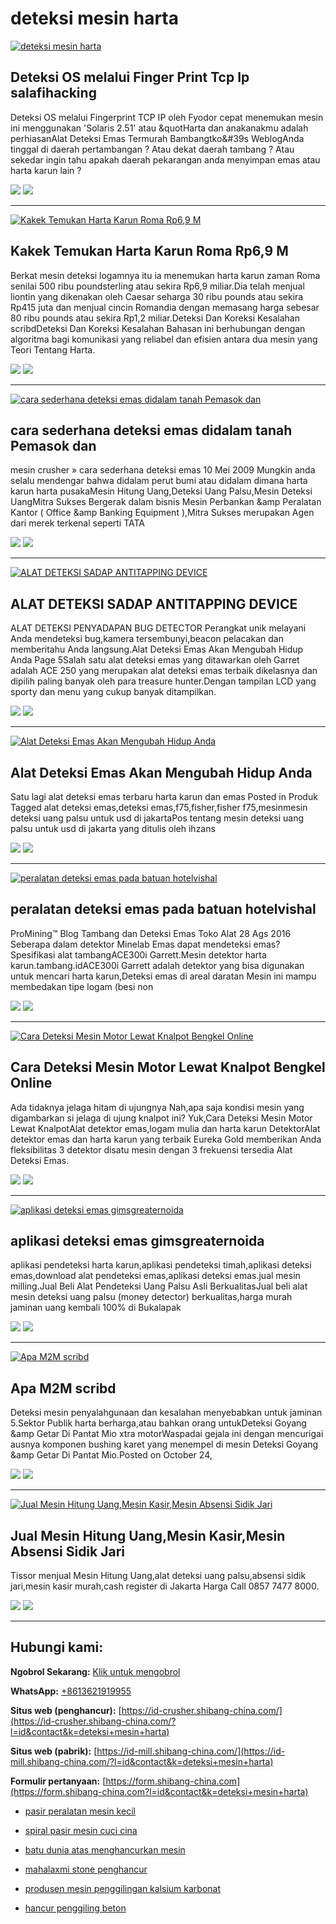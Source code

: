 # deteksi mesin harta

<a href="https://swt.shibang-china.com/?l=id&img&k=deteksi+mesin+harta" target="_blank">![deteksi mesin harta](http://static.shibang-china.com/all-800x300/1383.jpg)</a>

## Deteksi OS melalui Finger Print Tcp Ip salafihacking
Deteksi OS melalui Fingerprint TCP IP oleh Fyodor cepat menemukan mesin ini menggunakan 'Solaris 2.51' atau &quotHarta dan anakanakmu adalah perhiasanAlat Deteksi Emas Termurah Bambangtko&#39s WeblogAnda tinggal di daerah pertambangan ? Atau dekat daerah tambang ? Atau sekedar ingin tahu apakah daerah pekarangan anda menyimpan emas atau harta karun lain ?


<a href="https://whatsapp.shibangsoft.com/WhatsApp.php" target="_blank" title="WhatsApp">![](http://static.shibang-china.com/icon/whatsapp.png)</a> <a href="https://swt.shibang-china.com/?l=id&icon&k=deteksi+mesin+harta" target="_blank">![](http://static.shibang-china.com/icon/chat-id.png)</a>

---

<a href="https://swt.shibang-china.com/?l=id&img&k=deteksi+mesin+harta" target="_blank">![Kakek Temukan Harta Karun Roma Rp6,9 M](http://static.shibang-china.com/all-800x300/1103.jpg)</a>

## Kakek Temukan Harta Karun Roma Rp6,9 M
Berkat mesin deteksi logamnya itu ia menemukan harta karun zaman Roma senilai 500 ribu poundsterling atau sekira Rp6,9 miliar.Dia telah menjual liontin yang dikenakan oleh Caesar seharga 30 ribu pounds atau sekira Rp415 juta dan menjual cincin Romandia dengan memasang harga sebesar 80 ribu pounds atau sekira Rp1,2 miliar.Deteksi Dan Koreksi Kesalahan scribdDeteksi Dan Koreksi Kesalahan Bahasan ini berhubungan dengan algoritma bagi komunikasi yang reliabel dan efisien antara dua mesin yang Teori Tentang Harta.


<a href="https://whatsapp.shibangsoft.com/WhatsApp.php" target="_blank" title="WhatsApp">![](http://static.shibang-china.com/icon/whatsapp.png)</a> <a href="https://swt.shibang-china.com/?l=id&icon&k=deteksi+mesin+harta" target="_blank">![](http://static.shibang-china.com/icon/chat-id.png)</a>

---

<a href="https://swt.shibang-china.com/?l=id&img&k=deteksi+mesin+harta" target="_blank">![cara sederhana deteksi emas didalam tanah Pemasok dan](http://static.shibang-china.com/all-800x300/1098.jpg)</a>

## cara sederhana deteksi emas didalam tanah Pemasok dan
mesin crusher » cara sederhana deteksi emas 10 Mei 2009 Mungkin anda selalu mendengar bahwa didalam perut bumi atau didalam dimana harta karun harta pusakaMesin Hitung Uang,Deteksi Uang Palsu,Mesin Deteksi UangMitra Sukses Bergerak dalam bisnis Mesin Perbankan &amp Peralatan Kantor ( Office &amp Banking Equipment ),Mitra Sukses merupakan Agen dari merek terkenal seperti TATA


<a href="https://whatsapp.shibangsoft.com/WhatsApp.php" target="_blank" title="WhatsApp">![](http://static.shibang-china.com/icon/whatsapp.png)</a> <a href="https://swt.shibang-china.com/?l=id&icon&k=deteksi+mesin+harta" target="_blank">![](http://static.shibang-china.com/icon/chat-id.png)</a>

---

<a href="https://swt.shibang-china.com/?l=id&img&k=deteksi+mesin+harta" target="_blank">![ALAT DETEKSI SADAP ANTITAPPING DEVICE](http://static.shibang-china.com/all-800x300/1315.jpg)</a>

## ALAT DETEKSI SADAP ANTITAPPING DEVICE
ALAT DETEKSI PENYADAPAN BUG DETECTOR Perangkat unik melayani Anda mendeteksi bug,kamera tersembunyi,beacon pelacakan dan memberitahu Anda langsung.Alat Deteksi Emas Akan Mengubah Hidup Anda Page 5Salah satu alat deteksi emas yang ditawarkan oleh Garret adalah ACE 250 yang merupakan alat deteksi emas terbaik dikelasnya dan dipilih paling banyak oleh para treasure hunter.Dengan tampilan LCD yang sporty dan menu yang cukup banyak ditampilkan.


<a href="https://whatsapp.shibangsoft.com/WhatsApp.php" target="_blank" title="WhatsApp">![](http://static.shibang-china.com/icon/whatsapp.png)</a> <a href="https://swt.shibang-china.com/?l=id&icon&k=deteksi+mesin+harta" target="_blank">![](http://static.shibang-china.com/icon/chat-id.png)</a>

---

<a href="https://swt.shibang-china.com/?l=id&img&k=deteksi+mesin+harta" target="_blank">![Alat Deteksi Emas Akan Mengubah Hidup Anda](http://static.shibang-china.com/all-800x300/714.jpg)</a>

## Alat Deteksi Emas Akan Mengubah Hidup Anda
Satu lagi alat deteksi emas terbaru harta karun dan emas Posted in Produk Tagged alat deteksi emas,deteksi emas,f75,fisher,fisher f75,mesinmesin deteksi uang palsu untuk usd di jakartaPos tentang mesin deteksi uang palsu untuk usd di jakarta yang ditulis oleh ihzans


<a href="https://whatsapp.shibangsoft.com/WhatsApp.php" target="_blank" title="WhatsApp">![](http://static.shibang-china.com/icon/whatsapp.png)</a> <a href="https://swt.shibang-china.com/?l=id&icon&k=deteksi+mesin+harta" target="_blank">![](http://static.shibang-china.com/icon/chat-id.png)</a>

---

<a href="https://swt.shibang-china.com/?l=id&img&k=deteksi+mesin+harta" target="_blank">![peralatan deteksi emas pada batuan hotelvishal](http://static.shibang-china.com/all-800x300/46.jpg)</a>

## peralatan deteksi emas pada batuan hotelvishal
ProMining™ Blog Tambang dan Deteksi Emas Toko Alat 28 Ags 2016 Seberapa dalam detektor Minelab Emas dapat mendeteksi emas? Spesifikasi alat tambangACE300i Garrett.Mesin detektor harta karun.tambang.idACE300i Garrett adalah detektor yang bisa digunakan untuk mencari harta karun,Deteksi emas di areal daratan Mesin ini mampu membedakan tipe logam (besi non


<a href="https://whatsapp.shibangsoft.com/WhatsApp.php" target="_blank" title="WhatsApp">![](http://static.shibang-china.com/icon/whatsapp.png)</a> <a href="https://swt.shibang-china.com/?l=id&icon&k=deteksi+mesin+harta" target="_blank">![](http://static.shibang-china.com/icon/chat-id.png)</a>

---

<a href="https://swt.shibang-china.com/?l=id&img&k=deteksi+mesin+harta" target="_blank">![Cara Deteksi Mesin Motor Lewat Knalpot Bengkel Online](http://static.shibang-china.com/all-800x300/842.jpg)</a>

## Cara Deteksi Mesin Motor Lewat Knalpot Bengkel Online
Ada tidaknya jelaga hitam di ujungnya Nah,apa saja kondisi mesin yang digambarkan si jelaga di ujung knalpot ini? Yuk,Cara Deteksi Mesin Motor Lewat KnalpotAlat detektor emas,logam mulia dan harta karun DetektorAlat detektor emas dan harta karun yang terbaik Eureka Gold memberikan Anda fleksibilitas 3 detektor disatu mesin dengan 3 frekuensi tersedia Alat Deteksi Emas.


<a href="https://whatsapp.shibangsoft.com/WhatsApp.php" target="_blank" title="WhatsApp">![](http://static.shibang-china.com/icon/whatsapp.png)</a> <a href="https://swt.shibang-china.com/?l=id&icon&k=deteksi+mesin+harta" target="_blank">![](http://static.shibang-china.com/icon/chat-id.png)</a>

---

<a href="https://swt.shibang-china.com/?l=id&img&k=deteksi+mesin+harta" target="_blank">![aplikasi deteksi emas gimsgreaternoida](http://static.shibang-china.com/all-800x300/606.jpg)</a>

## aplikasi deteksi emas gimsgreaternoida
aplikasi pendeteksi harta karun,aplikasi pendeteksi timah,aplikasi deteksi emas,download alat pendeteksi emas,aplikasi deteksi emas.jual mesin milling.Jual Beli Alat Pendeteksi Uang Palsu Asli BerkualitasJual beli alat mesin deteksi uang palsu (money detector) berkualitas,harga murah jaminan uang kembali 100% di Bukalapak


<a href="https://whatsapp.shibangsoft.com/WhatsApp.php" target="_blank" title="WhatsApp">![](http://static.shibang-china.com/icon/whatsapp.png)</a> <a href="https://swt.shibang-china.com/?l=id&icon&k=deteksi+mesin+harta" target="_blank">![](http://static.shibang-china.com/icon/chat-id.png)</a>

---

<a href="https://swt.shibang-china.com/?l=id&img&k=deteksi+mesin+harta" target="_blank">![Apa M2M scribd](http://static.shibang-china.com/all-800x300/652.jpg)</a>

## Apa M2M scribd
Deteksi mesin penyalahgunaan dan kesalahan menyebabkan untuk jaminan 5.Sektor Publik harta berharga,atau bahkan orang untukDeteksi Goyang &amp Getar Di Pantat Mio xtra motorWaspadai gejala ini dengan mencurigai ausnya komponen bushing karet yang menempel di mesin Deteksi Goyang &amp Getar Di Pantat Mio.Posted on October 24,


<a href="https://whatsapp.shibangsoft.com/WhatsApp.php" target="_blank" title="WhatsApp">![](http://static.shibang-china.com/icon/whatsapp.png)</a> <a href="https://swt.shibang-china.com/?l=id&icon&k=deteksi+mesin+harta" target="_blank">![](http://static.shibang-china.com/icon/chat-id.png)</a>

---

<a href="https://swt.shibang-china.com/?l=id&img&k=deteksi+mesin+harta" target="_blank">![Jual Mesin Hitung Uang,Mesin Kasir,Mesin Absensi Sidik Jari](http://static.shibang-china.com/all-800x300/196.jpg)</a>

## Jual Mesin Hitung Uang,Mesin Kasir,Mesin Absensi Sidik Jari
Tissor menjual Mesin Hitung Uang,alat deteksi uang palsu,absensi sidik jari,mesin kasir murah,cash register di Jakarta Harga Call 0857 7477 8000.

<a href="https://whatsapp.shibangsoft.com/WhatsApp.php" target="_blank" title="WhatsApp">![](http://static.shibang-china.com/icon/whatsapp.png)</a> <a href="https://swt.shibang-china.com/?l=id&icon&k=deteksi+mesin+harta" target="_blank">![](http://static.shibang-china.com/icon/chat-id.png)</a>

---
## Hubungi kami:

**Ngobrol Sekarang:** [Klik untuk mengobrol](https://swt.shibang-china.com?l=id&contact&k=deteksi+mesin+harta)

**WhatsApp:**  [+8613621919955](https://whatsapp.shibangsoft.com/WhatsApp.php)

**Situs web (penghancur):** [https://id-crusher.shibang-china.com/](https://id-crusher.shibang-china.com/?l=id&contact&k=deteksi+mesin+harta)

**Situs web (pabrik):** [https://id-mill.shibang-china.com/](https://id-mill.shibang-china.com/?l=id&contact&k=deteksi+mesin+harta)

**Formulir pertanyaan:** [https://form.shibang-china.com](https://form.shibang-china.com?l=id&contact&k=deteksi+mesin+harta)

* [pasir peralatan mesin kecil](../33/pasir%20peralatan%20mesin%20kecil.md)

* [spiral pasir mesin cuci cina](../39/spiral%20pasir%20mesin%20cuci%20cina.md)

* [batu dunia atas menghancurkan mesin](../35/batu%20dunia%20atas%20menghancurkan%20mesin.md)

* [mahalaxmi stone penghancur](../39/mahalaxmi%20stone%20penghancur.md)

* [produsen mesin penggilingan kalsium karbonat](../34/produsen%20mesin%20penggilingan%20kalsium%20karbonat.md)

* [hancur penggiling beton](../34/hancur%20penggiling%20beton.md)